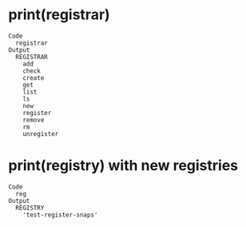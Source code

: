 # print(registrar)

    Code
      registrar
    Output
      REGISTRAR
        add
        check
        create
        get
        list
        ls
        new
        register
        remove
        rm
        unregister

# print(registry) with new registries

    Code
      reg
    Output
      REGISTRY
        'test-register-snaps'
        

